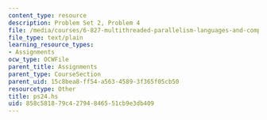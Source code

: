 ```yaml
---
content_type: resource
description: Problem Set 2, Problem 4
file: /media/courses/6-827-multithreaded-parallelism-languages-and-compilers-fall-2002/858c581879c42794846551cb9e3db409_ps24.hs
file_type: text/plain
learning_resource_types:
- Assignments
ocw_type: OCWFile
parent_title: Assignments
parent_type: CourseSection
parent_uid: 15c8bea8-ff54-a563-4589-3f365f05cb50
resourcetype: Other
title: ps24.hs
uid: 858c5818-79c4-2794-8465-51cb9e3db409
---
```

